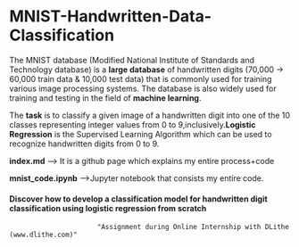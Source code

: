 # MNIST-Handwritten-Data-Classification
The MNIST database (Modified National Institute of Standards and Technology database) is a __large database__ of handwritten digits (70,000 -> 60,000 train data & 10,000 test data) that is commonly used for training various image processing systems. The database is also widely used for training and testing in the field of __machine learning__.

The __task__ is to classify a given image of a handwritten digit into one of the 10 classes representing integer values from 0 to 9,inclusively.__Logistic Regression__ is the Supervised Learning Algorithm which can be used to recognize handwritten digits from 0 to 9.

__index.md__ --> It is a github page which explains my entire process+code

__mnist_code.ipynb__ -->Jupyter notebook that consists my entire code.

#### Discover how to develop a classification model for handwritten digit classification using logistic regression from scratch

                          "Assignment during Online Internship with DLithe (www.dlithe.com)"

